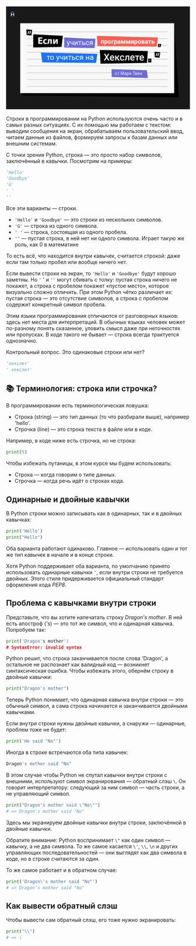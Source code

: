 ![Строки](./assets/strings.png)

Строки в программировании на Python используются очень часто и в самых разных ситуациях. С их помощью мы работаем с текстом: выводим сообщения на экран, обрабатываем пользовательский ввод, читаем данные из файлов, формируем запросы к базам данных или внешним системам.

С точки зрения Python, строка — это просто набор символов, заключённый в кавычки. Посмотрим на примеры:

```python
'Hello'
'Goodbye'
'G'
' '
''
```

Все эти варианты — строки.

- `'Hello'` и `'Goodbye'` — это строки из нескольких символов.
- `'G'` — строка из одного символа.
- `' '` — строка, состоящая из одного пробела.
- `''` — пустая строка, в ней нет ни одного символа. Играет такую же роль, как 0 в математике

То есть всё, что находится внутри кавычек, считается строкой: даже если там только пробел или вообще ничего нет.

Если вывести строки на экран, то `'Hello'` и `'Goodbye'` будут хорошо заметны. Но `'` ' и `''` могут сбивать с толку: пустая строка ничего не покажет, а строка с пробелом покажет «пустое место», которое визуально сложно отличить. При этом Python чётко различает их: пустая строка — это отсутствие символов, а строка с пробелом содержит конкретный символ пробела.

Этим языки программирования отличаются от разговорных языков: здесь нет места для интерпретаций. В обычных языках человек может по-разному понять сказанное, уловить смысл даже при неточностях или пропусках. В коде такого не бывает — строка всегда трактуется однозначно.

Контрольный вопрос. Это одинаковые строки или нет?

```python
'хекслет'
' хекслет'
```

## 📚 Терминология: строка или строчка?

В программировании есть терминологическая ловушка:

- Строка (string) — это тип данных (то что разбирали выше), например 'hello'.
- Строчка (line) — это строка текста в файле или в коде.

Например, в коде ниже есть строчка, но не строка:

```python
print(5)
```

Чтобы избежать путаницы, в этом курсе мы будем использовать:

- Строка — когда говорим о типе данных.
- Строчка — когда речь идёт о строках кода.

## Одинарные и двойные кавычки

В Python строки можно записывать как в одинарных, так и в двойных кавычках:

```python
print('Hello')
print("Hello")
```

Оба варианта работают одинаково. Главное — использовать один и тот же тип кавычек в начале и в конце строки.

Хотя Python поддерживает оба варианта, по умолчанию принято использовать одинарные кавычки `'`, если внутри строки не требуется двойных. Этого стиля придерживается официальный стандарт оформления кода *PEP8*.

## Проблема с кавычками внутри строки

Представьте, что вы хотите напечатать строку *Dragon's mother*. В ней есть апостроф (*'s*) — это тот же символ, что и одинарная кавычка. Попробуем так:

```python
print('Dragon's mother')
# SyntaxError: invalid syntax
```

Python решит, что строка заканчивается после слова 'Dragon', а остальное не распознает как валидный код — возникнет синтаксическая ошибка. Чтобы избежать этого, обернём строку в двойные кавычки:

```python
print("Dragon's mother")
```

Теперь Python понимает, что одинарная кавычка внутри строки — это обычный символ, а сама строка начинается и заканчивается двойными кавычками.

Если внутри строки нужны двойные кавычки, а снаружи — одинарные, проблем тоже не будет:

```python
print('He said "No"')
```

Иногда в строке встречаются оба типа кавычек:

```python
Dragon's mother said "No"
```

В этом случае чтобы Python не спутал кавычки внутри строки с внешними, используют символ экранирования — обратный слэш `\`. Он говорит интерпретатору: следующий за ним символ — часть строки, а не управляющий символ.

```python
print("Dragon's mother said \"No\"")
# => Dragon's mother said "No"
```

Здесь мы экранируем двойные кавычки внутри строки, заключённой в двойные кавычки.

Обратите внимание: Python воспринимает `\"` как один символ — кавычку, а не два символа.
То же самое касается `\'`, `\\`, `\n` и других управляющих последовательностей — они выглядят как два символа в коде, но в строке считаются за один.

То же самое работает и в обратном случае:

```python
print('Dragon\'s mother said "No"')
# => Dragon's mother said "No"
```

## Как вывести обратный слэш

Чтобы вывести сам обратный слэш, его тоже нужно экранировать:

```python
print("\\")
# => \
```
